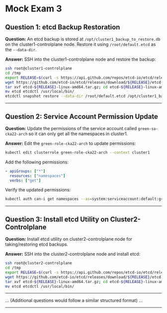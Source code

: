 
# Mock Exam 3

## Question 1: etcd Backup Restoration
**Question:**
An etcd backup is stored at `/opt/cluster1_backup_to_restore.db` on the cluster1-controlplane node. Restore it using `/root/default.etcd` as the `--data-dir`.

**Answer:**
SSH into the cluster1-controlplane node and restore the backup:

```bash
ssh root@cluster1-controlplane
cd /tmp
export RELEASE=$(curl -s https://api.github.com/repos/etcd-io/etcd/releases/latest | grep tag_name | cut -d '"' -f 4)
wget https://github.com/etcd-io/etcd/releases/download/${RELEASE}/etcd-${RELEASE}-linux-amd64.tar.gz
tar xvf etcd-${RELEASE}-linux-amd64.tar.gz; cd etcd-${RELEASE}-linux-amd64
mv etcd etcdctl /usr/local/bin/
etcdctl snapshot restore --data-dir /root/default.etcd /opt/cluster1_backup_to_restore.db
```

---

## Question 2: Service Account Permission Update
**Question:**
Update the permissions of the service account called `green-sa-cka22-arch` so it can only get all the namespaces in cluster1.

**Answer:**
Edit the `green-role-cka22-arch` to update permissions:

```bash
kubectl edit clusterrole green-role-cka22-arch --context cluster1
```

Add the following permissions:

```yaml
- apiGroups: ["*"]
  resources: ["namespaces"]
  verbs: ["get"]
```

Verify the updated permissions:

```bash
kubectl auth can-i get namespaces --as=system:serviceaccount:default:green-sa-cka22-arch
```

---

## Question 3: Install etcd Utility on Cluster2-Controlplane
**Question:**
Install etcd utility on cluster2-controlplane node for taking/restoring etcd backups.

**Answer:**
SSH into the cluster2-controlplane node and install etcd:

```bash
ssh root@cluster2-controlplane
cd /tmp
export RELEASE=$(curl -s https://api.github.com/repos/etcd-io/etcd/releases/latest | grep tag_name | cut -d '"' -f 4)
wget https://github.com/etcd-io/etcd/releases/download/${RELEASE}/etcd-${RELEASE}-linux-amd64.tar.gz
tar xvf etcd-${RELEASE}-linux-amd64.tar.gz; cd etcd-${RELEASE}-linux-amd64
mv etcd etcdctl /usr/local/bin/
```

---

... (Additional questions would follow a similar structured format) ...

---
